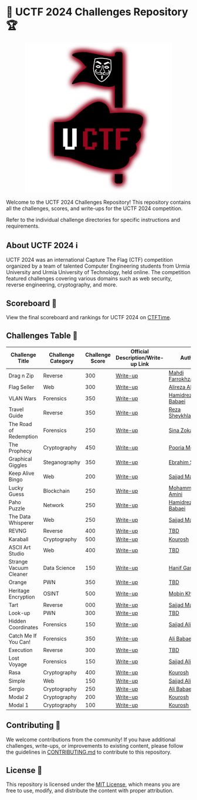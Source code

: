 # 🚀 UCTF 2024 Challenges Repository 🏆

<p align="center">
    <img src="./UCTF.jpg" alt="UCTF Logo" width="400">
</p>

Welcome to the UCTF 2024 Challenges Repository! This repository contains all the challenges, scores, and write-ups for the UCTF 2024 competition.

Refer to the individual challenge directories for specific instructions and requirements.

## About UCTF 2024 ℹ️

UCTF 2024 was an international Capture The Flag (CTF) competition organized by a team of talented Computer Engineering students from Urmia University and Urmia University of Technology, held online. The competition featured challenges covering various domains such as web security, reverse engineering, cryptography, and more.


## Scoreboard 🏅

View the final scoreboard and rankings for UCTF 2024 on [CTFTime](https://ctftime.org/event/2460).

## Challenges Table 🎯

| Challenge Title       | Challenge Category | Challenge Score |  Official Description/Write-up Link           | Author |
|-----------------------|--------------------|-----------------|---------------------------------------------| ------------- |
| Drag n Zip           | Reverse| 300             |  [Write-up](./drag-n-zip/README.md) | [Mahdi Farrokhzadeh](https://github.com/IrHidden) |
| Flag Seller | Web | 300             |  [Write-up](./flag-seller/README.MD) | [Alireza Alijani](https://github.com/alirezaalj) |
| VLAN Wars | Forensics                | 350             |  [Write-up](./vlan_wars/README.md) | [Hamidreza Babaei](TBD) |
| Travel Guide |  Reverse | 350             |  [Write-up](./travelguide/README.md) | [Reza Sheykhlarmazari](TBD) |
| The Road of Redemption | Forensics                | 250             |  [Write-up](./the-road-of-redemption/README.md) | [Sina Zokaei](https://github.com/sinazokaei) |
| The Prophecy | Cryptography | 450             | [Write-up](./the-prophecy/README.md) | [Pooria Mokhtari](https://github.com/p0m0h3) |
| Graphical Giggles          | Steganography | 350             |  [Write-up](./graphical-giggles/README.md) | [Ebrahim Shami](https://github.com/qfewzz) |
| Keep Alive Bingo           | Web            | 200      | [Write-up](./keep-alive-bingo/README.md) | [Sajjad Manafi](https://github.com/SajjadManafi) |
| Lucky Guess | Blockchain | 250             | [Write-up](./lucky-guess/README.md) | [Mohammad Amini](https://github.com/m-amini-sss) |
| Paho Puzzle | Network | 250             | [Write-up](./paho-puzzle/README.md) | [Hamidreza Babaei](TBD) |
| The Data Whisperer       | Web                | 250             | [Write-up](./the-data-whisperer/README.md) | [Sajjad Manafi](https://github.com/SajjadManafi) |
| REVNG           | Reverse | 400             | [Write-up](./revng/README.md) | [TBD](TBD) |
| Karaball           | Cryptography | 500             | [Write-up](./karaball/README.md) | [Kourosh](https://github.com/YoungMind1) |
| ASCII Art Studio |  Web | 400             | [Write-up](./ascii-art-studio/README.md) | [TBD](TBD) |
| Strange Vacuum Cleaner | Data Science | 150             |  [Write-up](./strange-vacuum-cleaner/README.md) | [Hanif Ganji](https://github.com/HanifGanji) |
| Orange           | PWN            | 350             |  [Write-up](./orange/README.md) | [TBD](TBD) |
| Heritage Encryption | OSINT | 500             | [Write-up](./heritage-encryption/README.md) | [Mobin Kheibary](https://github.com/Mobiwn/) |
| Tart | Reverse | 000             | [Write-up](./tart/README.md) | [Sajjad Manafi](https://github.com/SajjadManafi) |
| Look-up| PWN | 300             |  [Write-up](./lookup/README.md) | [TBD](TBD) |
| Hidden Coordinates | Forensics                | 150             |  [Write-up](./hidden-coordinates/README.md) | [Sajjad Alibabaei](https://github.com/sajad-alibabaie) |
| Catch Me If You Can! | Forensics                | 350             |  [Write-up](./catch-me-if-you-can/README.md) | [Ali Babaei](https://github.com/alibabaei4) |
| Execution | Reverse | 300             |  [Write-up](./execution/README.md) | [TBD](TBD) |
| Lost Voyage | Forensics | 150             | [Write-up](./lost-voyage/README.md) | [Sajjad Alibabaei](https://github.com/sajad-alibabaie) |
| Rasa | Cryptography                | 400             | [Write-up](./rasa/README.md) | [Kourosh](TBD) |
| Simple | Web | 150             | [Write-up](./simple/README.md) | [Sajjad Alibabaei](https://github.com/sajad-alibabaie) |
| Sergio | Cryptography | 250             | [Write-up](./sergio/README.md) | [Ali Babaei](https://github.com/alibabaei4) |
| Modal 2           | Cryptography | 200             | [Write-up](./modal2/README.md) | [Kourosh](TBD) |
| Modal 1 | Cryptography                | 100             | [Write-up](./modal1/README.md) | [Kourosh](TBD) |

## Contributing 🤝

We welcome contributions from the community! If you have additional challenges, write-ups, or improvements to existing content, please follow the guidelines in [CONTRIBUTING.md](CONTRIBUTING.md) to contribute to this repository.

## License 📄

This repository is licensed under the [MIT License](LICENSE), which means you are free to use, modify, and distribute the content with proper attribution.

